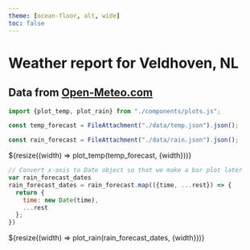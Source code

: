 ```yaml
---
theme: [ocean-floor, alt, wide]
toc: false
---
```


# Weather report for Veldhoven, NL

## Data from [Open-Meteo.com](https://open-meteo.com/)

```js
import {plot_temp, plot_rain} from "./components/plots.js";
```

```js
const temp_forecast = FileAttachment("./data/temp.json").json();
```

```js
const rain_forecast = FileAttachment("./data/rain.json").json();
```

<!--- Re-render whenever the container resizes --->
<div class="grid grid-cols-1">
    <div class="card">${resize((width) => plot_temp(temp_forecast, {width}))} </div>
</div>

```js
// Convert x-axis to Date object so that we make a bar plot later
var rain_forecast_dates
rain_forecast_dates = rain_forecast.map(({time, ...rest}) => {
  return {
    time: new Date(time),
    ...rest
  };
})
```

<div class="grid grid-cols-1">
    <div class="card">${resize((width) => plot_rain(rain_forecast_dates, {width}))} </div>
</div>